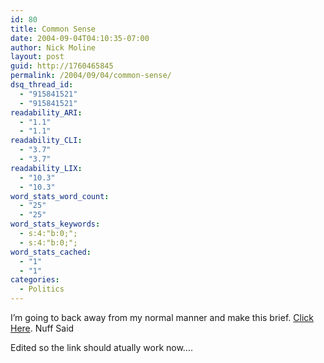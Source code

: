 ```yaml
---
id: 80
title: Common Sense
date: 2004-09-04T04:10:35-07:00
author: Nick Moline
layout: post
guid: http://1760465845
permalink: /2004/09/04/common-sense/
dsq_thread_id:
  - "915841521"
  - "915841521"
readability_ARI:
  - "1.1"
  - "1.1"
readability_CLI:
  - "3.7"
  - "3.7"
readability_LIX:
  - "10.3"
  - "10.3"
word_stats_word_count:
  - "25"
  - "25"
word_stats_keywords:
  - s:4:"b:0;";
  - s:4:"b:0;";
word_stats_cached:
  - "1"
  - "1"
categories:
  - Politics
---
```

I&#8217;m going to back away from my normal manner and make this brief. <a target="_new" href="http://web.archive.org/web/20051103094214/http://www.thedarkcitadel.com:80/?itemid=161">Click Here</a>. Nuff Said

Edited so the link should atually work now&#8230;.